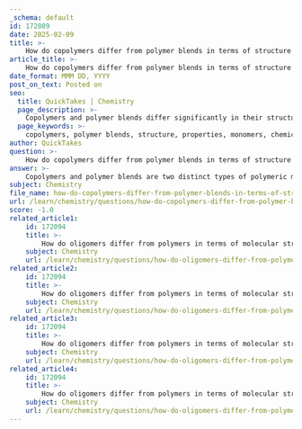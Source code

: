 ```yaml
---
_schema: default
id: 172089
date: 2025-02-09
title: >-
    How do copolymers differ from polymer blends in terms of structure and properties?
article_title: >-
    How do copolymers differ from polymer blends in terms of structure and properties?
date_format: MMM DD, YYYY
post_on_text: Posted on
seo:
  title: QuickTakes | Chemistry
  page_description: >-
    Copolymers and polymer blends differ significantly in their structure and properties, with copolymers being homogeneous and chemically bonded, while polymer blends are heterogeneous physical mixtures of distinct polymers.
  page_keywords: >-
    copolymers, polymer blends, structure, properties, monomers, chemical bonding, physical mixtures, homogeneous, heterogeneous, block copolymers, random copolymers, alternating copolymers, compatibility, phase separation, interfacial adhesion, tailored properties
author: QuickTakes
question: >-
    How do copolymers differ from polymer blends in terms of structure and properties?
answer: >-
    Copolymers and polymer blends are two distinct types of polymeric materials that differ significantly in their structure and properties.\n\n### Definitions\n- **Copolymers** are homogeneous materials formed by the chemical combination of two or more different types of monomers. These monomers are covalently bonded, resulting in a single polymer chain that incorporates the different monomer units. The arrangement of these monomers can vary, leading to different types of copolymers, such as block copolymers, random copolymers, and alternating copolymers.\n\n- **Polymer Blends**, on the other hand, are physical mixtures of two or more different polymers that are not chemically bonded. Each polymer retains its own identity within the blend, and they can often be separated physically. The blending process typically involves mixing the polymers in a molten state or through solution methods.\n\n### Structural Differences\n- In **copolymers**, the structure is uniform and continuous, as the different monomers are integrated into the polymer backbone. This integration can lead to unique properties that are a direct result of the specific arrangement and ratio of the monomers.\n\n- In **polymer blends**, the structure is heterogeneous, as the different polymers exist as distinct phases within the mixture. The properties of the blend depend on the compatibility of the individual polymers, their relative proportions, and the morphology of the blend.\n\n### Properties\n- **Copolymers** often exhibit tailored properties that can be engineered by varying the composition and arrangement of the monomers. For example, styrene-butadiene-styrene (SBS) copolymers can have different mechanical properties based on the ratio of styrene to butadiene, affecting hardness and tensile strength.\n\n- **Polymer blends** can also show modified properties, but these are generally influenced by the physical interactions between the different polymers. The performance of a polymer blend can be affected by factors such as phase separation, interfacial adhesion, and the presence of compatibilizers to improve miscibility.\n\n### Summary\nIn summary, the key differences between copolymers and polymer blends lie in their structural composition and the nature of their properties. Copolymers are chemically bonded and homogeneous, allowing for specific property tailoring, while polymer blends are physically mixed and heterogeneous, with properties influenced by the interactions between the different polymers. Understanding these differences is crucial for selecting the appropriate material for specific applications in various industries.
subject: Chemistry
file_name: how-do-copolymers-differ-from-polymer-blends-in-terms-of-structure-and-properties.md
url: /learn/chemistry/questions/how-do-copolymers-differ-from-polymer-blends-in-terms-of-structure-and-properties
score: -1.0
related_article1:
    id: 172094
    title: >-
        How do oligomers differ from polymers in terms of molecular structure and properties?
    subject: Chemistry
    url: /learn/chemistry/questions/how-do-oligomers-differ-from-polymers-in-terms-of-molecular-structure-and-properties
related_article2:
    id: 172094
    title: >-
        How do oligomers differ from polymers in terms of molecular structure and properties?
    subject: Chemistry
    url: /learn/chemistry/questions/how-do-oligomers-differ-from-polymers-in-terms-of-molecular-structure-and-properties
related_article3:
    id: 172094
    title: >-
        How do oligomers differ from polymers in terms of molecular structure and properties?
    subject: Chemistry
    url: /learn/chemistry/questions/how-do-oligomers-differ-from-polymers-in-terms-of-molecular-structure-and-properties
related_article4:
    id: 172094
    title: >-
        How do oligomers differ from polymers in terms of molecular structure and properties?
    subject: Chemistry
    url: /learn/chemistry/questions/how-do-oligomers-differ-from-polymers-in-terms-of-molecular-structure-and-properties
---
```


&nbsp;